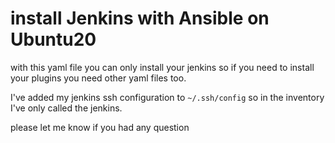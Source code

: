 # install Jenkins with Ansible on Ubuntu20

with this yaml file you can only install your jenkins so if you need to install your plugins you need other yaml files too.

I've added my jenkins ssh configuration to `~/.ssh/config` so in the inventory I've only called the jenkins.

please let me know if you had any question 
